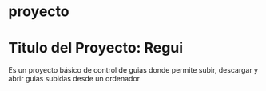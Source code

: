 # proyecto
# Titulo del Proyecto: Regui
Es un proyecto básico de control de guias donde permite subir, descargar y abrir guias subidas desde un ordenador 

